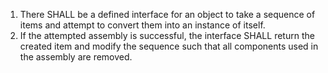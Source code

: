 1. There SHALL be a defined interface for an object to take a sequence of items and attempt to convert them into an instance of itself.
2. If the attempted assembly is successful, the interface SHALL return the created item and modify the sequence such that all components used in the assembly are removed.

